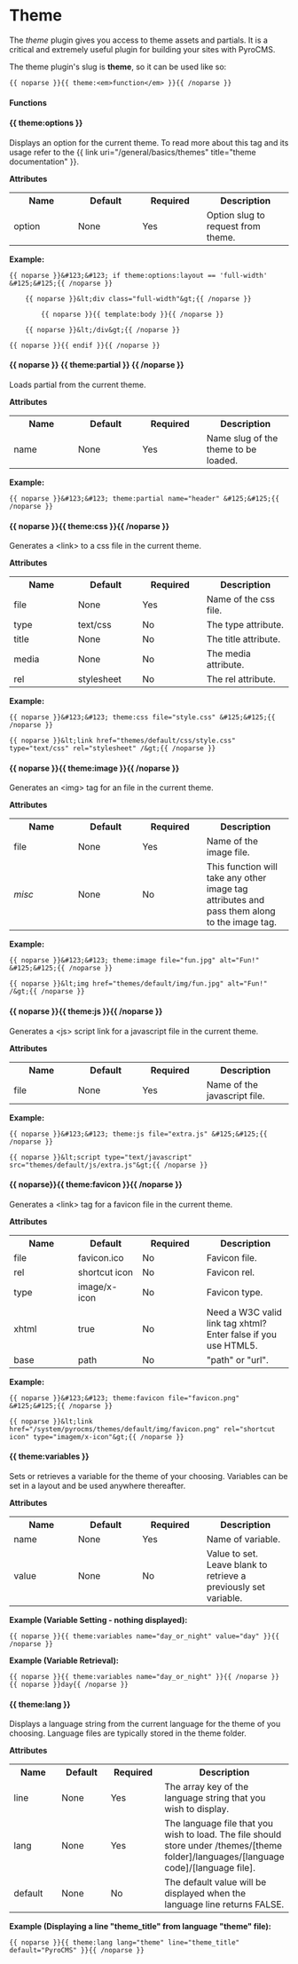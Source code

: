 # Theme

The _theme_ plugin gives you access to theme assets and partials. It is a critical and extremely useful plugin for building your sites with PyroCMS.

The theme plugin's slug is __theme__, so it can be used like so:

	{{ noparse }}{{ theme:<em>function</em> }}{{ /noparse }}

#### Functions

#### &#123;&#123; theme:options &#125;&#125; ####

Displays an option for the current theme. To read more about this tag and its usage refer to the {{ link uri="/general/basics/themes" title="theme documentation" }}.</a>

**Attributes**
<table cellpadding="0" cellspacing="0">
	<tbody>
		<tr>
			<th>Name</th>
			<th>Default</th>
			<th>Required</th>
			<th>Description</th>
		</tr>
		<tr>
			<td width="100">option</td>
			<td width="100">None</td>
			<td width="100">Yes</td>
			<td>Option slug to request from theme.</td>
		</tr>
	</tbody>
</table>

**Example:**

	{{ noparse }}&#123;&#123; if theme:options:layout == 'full-width' &#125;&#125;{{ /noparse }}

		{{ noparse }}&lt;div class="full-width"&gt;{{ /noparse }}

			{{ noparse }}{{ template:body }}{{ /noparse }}

		{{ noparse }}&lt;/div&gt;{{ /noparse }}

	{{ noparse }}{{ endif }}{{ /noparse }}

#### {{ noparse }} {{ theme:partial }} {{ /noparse }} ####

Loads partial from the current theme.

**Attributes**
<table cellpadding="0" cellspacing="0">
	<tbody>
		<tr>
			<th>Name</th>
			<th>Default</th>
			<th>Required</th>
			<th>Description</th>
		</tr>
		<tr>
			<td width="100">name</td>
			<td width="100">None</td>
			<td width="100">Yes</td>
			<td>Name slug of the theme to be loaded.</td>
		</tr>
	</tbody>
</table>

**Example:**

	{{ noparse }}&#123;&#123; theme:partial name="header" &#125;&#125;{{ /noparse }}

#### {{ noparse }}{{ theme:css }}{{ /noparse }} ####

Generates a &lt;link&gt; to a css file in the current theme.

**Attributes**
<table cellpadding="0" cellspacing="0">
	<tbody>
		<tr>
			<th>Name</th>
			<th>Default</th>
			<th>Required</th>
			<th>Description</th>
		</tr>
		<tr>
			<td width="100">file</td>
			<td width="100">None</td>
			<td width="100">Yes</td>
			<td>Name of the css file.</td>
		</tr>
		<tr>
			<td width="100">type</td>
			<td width="100">text/css</td>
			<td width="100">No</td>
			<td>The type attribute.</td>
		</tr>
		<tr>
			<td width="100">title</td>
			<td width="100">None</td>
			<td width="100">No</td>
			<td>The title attribute.</td>
		</tr>
		<tr>
			<td width="100">media</td>
			<td width="100">None</td>
			<td width="100">No</td>
			<td>The media attribute.</td>
		</tr>
        <tr>
            <td width="100">rel</td>
            <td width="100">stylesheet</td>
            <td width="100">No</td>
            <td>The rel attribute.</td>
        </tr>
	</tbody>
</table>

**Example:**

	{{ noparse }}&#123;&#123; theme:css file="style.css" &#125;&#125;{{ /noparse }}

	{{ noparse }}&lt;link href="themes/default/css/style.css" type="text/css" rel="stylesheet" /&gt;{{ /noparse }}

#### {{ noparse }}{{ theme:image }}{{ /noparse }} ####

Generates an &lt;img&gt; tag for an file in the current theme.

**Attributes**
<table cellpadding="0" cellspacing="0">
	<tbody>
		<tr>
			<th>Name</th>
			<th>Default</th>
			<th>Required</th>
			<th>Description</th>
		</tr>
		<tr>
			<td width="100">file</td>
			<td width="100">None</td>
			<td width="100">Yes</td>
			<td>Name of the image file.</td>
		</tr>
		<tr>
			<td width="100"><em>misc</em></td>
			<td width="100">None</td>
			<td width="100">No</td>
			<td>This function will take any other image tag attributes and pass them along to the image tag.</td>
		</tr>
	</tbody>
</table>

**Example:**

	{{ noparse }}&#123;&#123; theme:image file="fun.jpg" alt="Fun!" &#125;&#125;{{ /noparse }}

	{{ noparse }}&lt;img href="themes/default/img/fun.jpg" alt="Fun!" /&gt;{{ /noparse }}

#### {{ noparse }}{{ theme:js }}{{ /noparse }} ####

Generates a &lt;js&gt; script link for a javascript file in the current theme.

**Attributes**
<table cellpadding="0" cellspacing="0">
	<tbody>
		<tr>
			<th>Name</th>
			<th>Default</th>
			<th>Required</th>
			<th>Description</th>
		</tr>
		<tr>
			<td width="100">file</td>
			<td width="100">None</td>
			<td width="100">Yes</td>
			<td>Name of the javascript file.</td>
		</tr>
	</tbody>
</table>

**Example:**

	{{ noparse }}&#123;&#123; theme:js file="extra.js" &#125;&#125;{{ /noparse }}

	{{ noparse }}&lt;script type="text/javascript" src="themes/default/js/extra.js"&gt;{{ /noparse }}

#### {{ noparse}}{{ theme:favicon }}{{ /noparse }} ####

Generates a &lt;link&gt; tag for a favicon file in the current theme.

**Attributes**
<table cellpadding="0" cellspacing="0">
	<tbody>
		<tr>
			<th width="100">Name</th>
			<th width="100">Default</th>
			<th width="100">Required</th>
			<th>Description</th>
		</tr>
		<tr>
			<td>file</td>
			<td>favicon.ico</td>
			<td>No</td>
			<td>Favicon file.</td>
		</tr>
		<tr>
			<td>rel</td>
			<td>shortcut icon</td>
			<td>No</td>
			<td>Favicon rel.</td>
		</tr>
		<tr>
			<td>type</td>
			<td>image/x-icon</td>
			<td>No</td>
			<td>Favicon type.</td>
		</tr>
		<tr>
			<td>xhtml</td>
			<td>true</td>
			<td>No</td>
			<td>Need a W3C valid link tag xhtml? Enter false if you use HTML5.</td>
		</tr>
		<tr>
			<td>base</td>
			<td>path</td>
			<td>No</td>
			<td>"path" or "url".</td>
		</tr>
	</tbody>
</table>

**Example:**

	{{ noparse }}&#123;&#123; theme:favicon file="favicon.png" &#125;&#125;{{ /noparse }}

	{{ noparse }}&lt;link href="/system/pyrocms/themes/default/img/favicon.png" rel="shortcut icon" type="imagem/x-icon"&gt;{{ /noparse }}

#### &#123;&#123; theme:variables &#125;&#125; ####

Sets or retrieves a variable for the theme of your choosing. Variables can be set in a layout and be used anywhere thereafter.

**Attributes**
<table cellpadding="0" cellspacing="0">
	<tbody>
		<tr>
			<th>Name</th>
			<th>Default</th>
			<th>Required</th>
			<th>Description</th>
		</tr>
		<tr>
			<td width="100">name</td>
			<td width="100">None</td>
			<td width="100">Yes</td>
			<td>Name of variable.</td>
		</tr>
		<tr>
			<td width="100">value</td>
			<td width="100">None</td>
			<td width="100">No</td>
			<td>Value to set. Leave blank to retrieve a previously set variable.</td>
		</tr>
	</tbody>
</table>

**Example (Variable Setting - nothing displayed):**

	{{ noparse }}{{ theme:variables name="day_or_night" value="day" }}{{ /noparse }}

**Example (Variable Retrieval):**

	{{ noparse }}{{ theme:variables name="day_or_night" }}{{ /noparse }}
	{{ noparse }}day{{ /noparse }}

#### &#123;&#123; theme:lang &#125;&#125; ####

Displays a language string from the current language for the theme of you choosing. Language files are typically stored in the theme folder.

**Attributes**
<table cellpadding="0" cellspacing="0">
	<tbody>
		<tr>
			<th>Name</th>
			<th>Default</th>
			<th>Required</th>
			<th>Description</th>
		</tr>
		<tr>
			<td width="100">line</td>
			<td width="100">None</td>
			<td width="100">Yes</td>
			<td>The array key of the language string that you wish to display.</td>
		</tr>
		<tr>
			<td width="100">lang</td>
			<td width="100">None</td>
			<td width="100">Yes</td>
			<td>The language file that you wish to load. The file should store under /themes/[theme folder]/languages/[language code]/[language file]. </td>
		</tr>
		<tr>
			<td width="100">default</td>
			<td width="100">None</td>
			<td width="100">No</td>
			<td>The default value will be displayed when the language line returns FALSE.</td>
		</tr>
	</tbody>
</table>

**Example (Displaying a line "theme_title" from language "theme" file):**

	{{ noparse }}{{ theme:lang lang="theme" line="theme_title" default="PyroCMS" }}{{ /noparse }}

